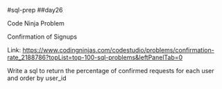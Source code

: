 #sql-prep
##day26

Code Ninja Problem

Confirmation of Signups

Link:
https://www.codingninjas.com/codestudio/problems/confirmation-rate_2188786?topList=top-100-sql-problems&leftPanelTab=0

Write a sql to return the percentage of confirmed requests for each user and order by user_id